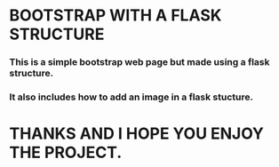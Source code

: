 # BOOTSTRAP WITH A FLASK STRUCTURE

### This is a simple bootstrap web page but made using a flask structure.
### It also includes how to add an image in a flask stucture.

# THANKS AND I HOPE YOU ENJOY THE PROJECT.
